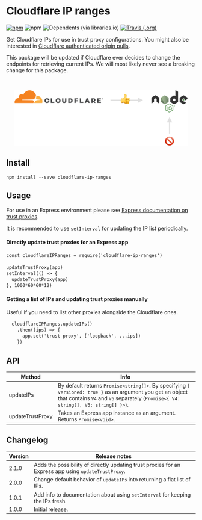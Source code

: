 # Cloudflare IP ranges

[![npm](https://img.shields.io/npm/v/cloudflare-ip-ranges.svg?style=flat-square)](https://www.npmjs.com/package/cloudflare-ip-ranges)
![npm](https://img.shields.io/npm/dy/cloudflare-ip-ranges.svg?style=flat-square)
![Dependents (via libraries.io)](https://img.shields.io/librariesio/dependents/npm/cloudflare-ip-ranges.svg?style=flat-square)
[![Travis (.org)](https://img.shields.io/travis/sampsakuronen/cloudflare-ip-ranges.svg?style=flat-square)](https://travis-ci.org/sampsakuronen/cloudflare-ip-ranges)

Get Cloudflare IPs for use in trust proxy configurations. You might also be interested in [Cloudflare authenticated origin pulls](https://support.cloudflare.com/hc/en-us/articles/204899617-Authenticated-Origin-Pulls).

This package will be updated if Cloudflare ever decides to change the endpoints for retrieving current IPs. We will most likely never see a breaking change for this package.

<br>
<p align="center">
  <img width="460" src="https://github.com/sampsakuronen/cloudflare-ip-ranges/raw/master/README-image.png?raw=true">
</p>

## Install

    npm install --save cloudflare-ip-ranges

## Usage

For use in an Express environment please see [Express documentation on trust proxies](https://expressjs.com/en/guide/behind-proxies.html).

It is recommended to use `setInterval` for updating the IP list periodically.

#### Directly update trust proxies for an Express app

    const cloudflareIPRanges = require('cloudflare-ip-ranges')

    updateTrustProxy(app)
    setInterval(() => {
      updateTrustProxy(app)
    }, 1000*60*60*12)

#### Getting a list of IPs and updating trust proxies manually

Useful if you need to list other proxies alongside the Cloudflare ones.

      cloudflareIPRanges.updateIPs()
        .then((ips) => {
          app.set('trust proxy', ['loopback', ...ips])
        })

## API

Method | Info
------------ | -------------
updateIPs | By default returns `Promise<string[]>`. By specifying `{ versioned: true }` as an argument you get an object that contains `V4` and `V6` separately (`Promise<{ V4: string[], V6: string[] }>`).
updateTrustProxy | Takes an Express app instance as an argument. Returns `Promise<void>`.

## Changelog

Version | Release notes
------------ | -------------
2.1.0 | Adds the possibility of directly updating trust proxies for an Express app using `updateTrustProxy`.
2.0.0 | Change default behavior of `updateIPs` into returning a flat list of IPs.
1.0.1 | Add info to documentation about using `setInterval` for keeping the IPs fresh.
1.0.0 | Initial release.
